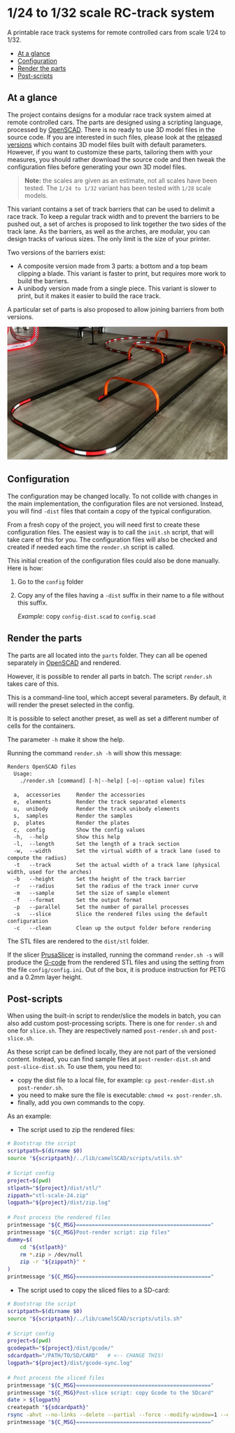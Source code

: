 # 1/24 to 1/32 scale RC-track system

A printable race track systems for remote controlled cars from scale 1/24 to 1/32.

<!-- vscode-markdown-toc -->

-   [At a glance](#Ataglance)
-   [Configuration](#Configuration)
-   [Render the parts](#Rendertheparts)
-   [Post-scripts](#Post-scripts)

<!-- vscode-markdown-toc-config
	numbering=false
	autoSave=true
	/vscode-markdown-toc-config -->
<!-- /vscode-markdown-toc -->

## <a name='Ataglance'></a>At a glance

The project contains designs for a modular race track system aimed at remote controlled cars. The parts are designed using a scripting language, processed by [OpenSCAD](https://openscad.org/about.html). There is no ready to use 3D model files in the source code. If you are interested in such files, please look at the [released versions](https://github.com/jsconan/rc-tracks/releases) which contains 3D model files built with default parameters. However, if you want to customize these parts, tailoring them with your measures, you should rather download the source code and then tweak the configuration files before generating your own 3D model files.

> **Note:** the scales are given as an estimate, not all scales have been tested. The `1/24 to 1/32` variant has been tested with `1/28` scale models.

This variant contains a set of track barriers that can be used to delimit a race track. To keep a regular track width and to prevent the barriers to be pushed out, a set of arches is proposed to link together the two sides of the track lane. As the barriers, as well as the arches, are modular, you can design tracks of various sizes. The only limit is the size of your printer.

Two versions of the barriers exist:

-   A composite version made from 3 parts: a bottom and a top beam clipping a blade. This variant is faster to print, but requires more work to build the barriers.
-   A unibody version made from a single piece. This variant is slower to print, but it makes it easier to build the race track.

A particular set of parts is also proposed to allow joining barriers from both versions.

![RC track](./doc/rctrack-24.jpg)

## <a name='Configuration'></a>Configuration

The configuration may be changed locally. To not collide with changes in the main implementation, the configuration files are not versioned. Instead, you will find `-dist` files that contain a copy of the typical configuration.

From a fresh copy of the project, you will need first to create these configuration files. The easiest way is to call the `init.sh` script, that will take care of this for you. The configuration files will also be checked and created if needed each time the `render.sh` script is called.

This initial creation of the configuration files could also be done manually. Here is how:

1. Go to the `config` folder
2. Copy any of the files having a `-dist` suffix in their name to a file without this suffix.

    _Example:_ copy `config-dist.scad` to `config.scad`

## <a name='Rendertheparts'></a>Render the parts

The parts are all located into the `parts` folder. They can all be opened separately in [OpenSCAD](https://openscad.org/) and rendered.

However, it is possible to render all parts in batch. The script `render.sh` takes care of this.

This is a command-line tool, which accept several parameters. By default, it will render the preset selected in the config.

It is possible to select another preset, as well as set a different number of cells for the containers.

The parameter `-h` make it show the help.

Running the command `render.sh -h` will show this message:

```
Renders OpenSCAD files
  Usage:
	./render.sh [command] [-h|--help] [-o|--option value] files

  a,  accessories     Render the accessories
  e,  elements        Render the track separated elements
  u,  unibody         Render the track unibody elements
  s,  samples         Render the samples
  p,  plates          Render the plates
  c,  config          Show the config values
  -h,  --help         Show this help
  -l,  --length       Set the length of a track section
  -w,  --width        Set the virtual width of a track lane (used to compute the radius)
  -t   --track        Set the actual width of a track lane (physical width, used for the arches)
  -b   --height       Set the height of the track barrier
  -r   --radius       Set the radius of the track inner curve
  -m   --sample       Set the size of sample element
  -f   --format       Set the output format
  -p   --parallel     Set the number of parallel processes
  -s   --slice        Slice the rendered files using the default configuration
  -c   --clean        Clean up the output folder before rendering
```

The STL files are rendered to the `dist/stl` folder.

If the slicer [PrusaSlicer](https://github.com/prusa3d/PrusaSlicer) is installed, running the command `render.sh -s` will produce the [G-code](https://en.wikipedia.org/wiki/G-code) from the rendered STL files and using the setting from the file `config/config.ini`. Out of the box, it is produce instruction for PETG and a 0.2mm layer height.

## <a name='Post-scripts'></a>Post-scripts

When using the built-in script to render/slice the models in batch, you can also add custom post-processing scripts. There is one for `render.sh` and one for `slice.sh`. They are respectively named `post-render.sh` and `post-slice.sh`.

As these script can be defined locally, they are not part of the versioned content. Instead, you can find sample files at `post-render-dist.sh` and `post-slice-dist.sh`. To use them, you need to:

-   copy the dist file to a local file, for example: `cp post-render-dist.sh post-render.sh`.
-   you need to make sure the file is executable: `chmod +x post-render.sh`.
-   finally, add you own commands to the copy.

As an example:

-   The script used to zip the rendered files:

```sh
# Bootstrap the script
scriptpath=$(dirname $0)
source "${scriptpath}/../lib/camelSCAD/scripts/utils.sh"

# Script config
project=$(pwd)
stlpath="${project}/dist/stl/"
zippath="stl-scale-24.zip"
logpath="${project}/dist/zip.log"

# Post process the rendered files
printmessage "${C_MSG}==========================================="
printmessage "${C_MSG}Post-render script: zip files"
dummy=$(
    cd "${stlpath}"
    rm *.zip > /dev/null
    zip -r "${zippath}" *
)
printmessage "${C_MSG}==========================================="
```

-   The script used to copy the sliced files to a SD-card:

```sh
# Bootstrap the script
scriptpath=$(dirname $0)
source "${scriptpath}/../lib/camelSCAD/scripts/utils.sh"

# Script config
project=$(pwd)
gcodepath="${project}/dist/gcode/"
sdcardpath="/PATH/TO/SD/CARD"   # <-- CHANGE THIS!
logpath="${project}/dist/gcode-sync.log"

# Post process the sliced files
printmessage "${C_MSG}==========================================="
printmessage "${C_MSG}Post-slice script: copy Gcode to the SDcard"
date > ${logpath}
createpath "${sdcardpath}"
rsync -ahvt --no-links --delete --partial --force --modify-window=1 --exclude=.DS_Store --log-file=${logpath} "${gcodepath}" "${sdcardpath}"
printmessage "${C_MSG}==========================================="
```
